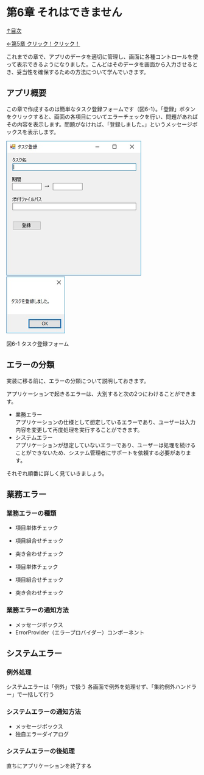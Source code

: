 第6章 それはできません
=====

[↑目次](..\README.md "目次")

[←第5章 クリック！クリック！](05-click-click.md)

これまでの章で、アプリのデータを適切に管理し、画面に各種コントロールを使って表示できるようになりました。こんどはそのデータを画面から入力させるとき、妥当性を確保するための方法について学んでいきます。

## アプリ概要

この章で作成するのは簡単なタスク登録フォームです（図6-1）。「登録」ボタンをクリックすると、画面の各項目についてエラーチェックを行い、問題があればその内容を表示します。問題がなければ、「登録しました。」というメッセージボックスを表示します。

![タスク登録フォーム](../image/06-01-01.jpg) ![登録完了メッセージ](../image/06-01-02.jpg)

図6-1 タスク登録フォーム


## エラーの分類

実装に移る前に、エラーの分類について説明しておきます。

アプリケーションで起きるエラーは、大別すると次の2つにわけることができます。

- 業務エラー  
  アプリケーションの仕様として想定しているエラーであり、ユーザーは入力内容を変更して再度処理を実行することができます。
- システムエラー  
  アプリケーションが想定していないエラーであり、ユーザーは処理を続けることができないため、システム管理者にサポートを依頼する必要があります。

それぞれ順番に詳しく見ていきましょう。


## 業務エラー

### 業務エラーの種類
- 項目単体チェック
- 項目組合せチェック
- 突き合わせチェック

- 項目単体チェック
- 項目組合せチェック
- 突き合わせチェック

### 業務エラーの通知方法

- メッセージボックス
- ErrorProvider（エラープロバイダー）コンポーネント


## システムエラー

### 例外処理

システムエラーは「例外」で扱う
各画面で例外を処理せず、「集約例外ハンドラー」で一括して行う

### システムエラーの通知方法

- メッセージボックス
- 独自エラーダイアログ

### システムエラーの後処理

直ちにアプリケーションを終了する
